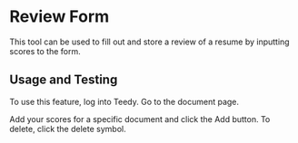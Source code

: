 # Review Form

This tool can be used to fill out and store a review of a resume by inputting scores to the form.

## Usage and Testing

To use this feature, log into Teedy. Go to the document page. 

Add your scores for a specific document and click the Add button. To delete, click the delete symbol.
